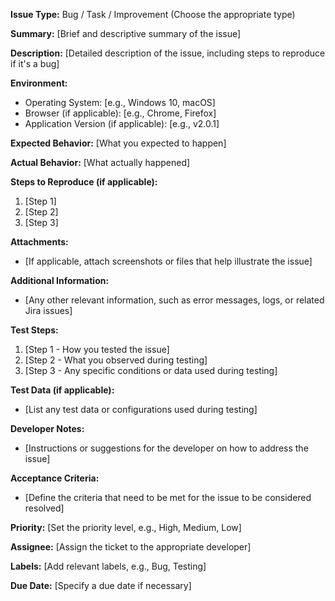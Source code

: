 **Issue Type:** Bug / Task / Improvement (Choose the appropriate type)

**Summary:** [Brief and descriptive summary of the issue]

**Description:** [Detailed description of the issue, including steps to reproduce if it's a bug]

**Environment:**

- Operating System: [e.g., Windows 10, macOS]
- Browser (if applicable): [e.g., Chrome, Firefox]
- Application Version (if applicable): [e.g., v2.0.1]

**Expected Behavior:** [What you expected to happen]

**Actual Behavior:** [What actually happened]

**Steps to Reproduce (if applicable):**

1. [Step 1]
2. [Step 2]
3. [Step 3]

**Attachments:**

- [If applicable, attach screenshots or files that help illustrate the issue]

**Additional Information:**

- [Any other relevant information, such as error messages, logs, or related Jira issues]

**Test Steps:**

1. [Step 1 - How you tested the issue]
2. [Step 2 - What you observed during testing]
3. [Step 3 - Any specific conditions or data used during testing]

**Test Data (if applicable):**

- [List any test data or configurations used during testing]

**Developer Notes:**

- [Instructions or suggestions for the developer on how to address the issue]

**Acceptance Criteria:**

- [Define the criteria that need to be met for the issue to be considered resolved]

**Priority:** [Set the priority level, e.g., High, Medium, Low]

**Assignee:** [Assign the ticket to the appropriate developer]

**Labels:** [Add relevant labels, e.g., Bug, Testing]

**Due Date:** [Specify a due date if necessary]